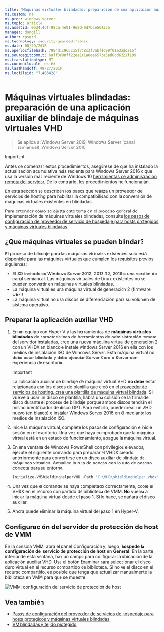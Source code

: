 ```yaml
---
title: 'Máquinas virtuales blindadas: preparación de una aplicación auxiliar de blindaje de máquinas virtuales VHD'
ms.custom: na
ms.prod: windows-server
ms.topic: article
ms.assetid: 0e3414cf-98ca-4e91-9e8d-0d7bce56033b
manager: dongill
author: rpsqrd
ms.technology: security-guarded-fabric
ms.date: 08/29/2018
ms.openlocfilehash: 7984d1c965c15f7d8c3f3abfdc99f01e3adc215f
ms.sourcegitcommit: 6aff3d88ff22ea141a6ea6572a5ad8dd6321f199
ms.translationtype: MT
ms.contentlocale: es-ES
ms.lasthandoff: 09/27/2019
ms.locfileid: "71403428"
---
```

# <a name="shielded-vms---preparing-a-vm-shielding-helper-vhd"></a>Máquinas virtuales blindadas: preparación de una aplicación auxiliar de blindaje de máquinas virtuales VHD

>Se aplica a: Windows Server 2019, Windows Server (canal semianual), Windows Server 2016

> [!IMPORTANT]
> Antes de comenzar estos procedimientos, asegúrese de que ha instalado la actualización acumulativa más reciente para Windows Server 2016 o que usa la versión más reciente de Windows 10 [herramientas de administración remota del servidor](https://www.microsoft.com/en-us/download/details.aspx?id=45520). De lo contrario, los procedimientos no funcionarán. 

En esta sección se describen los pasos que realiza un proveedor de servicios de hosting para habilitar la compatibilidad con la conversión de máquinas virtuales existentes en blindadas.

Para entender cómo se ajusta este tema en el proceso general de implementación de máquinas virtuales blindadas, consulte [los pasos de configuración de proveedor de servicio de hospedaje para hosts protegidos y máquinas virtuales blindadas](guarded-fabric-configuration-scenarios-for-shielded-vms-overview.md).

## <a name="which-vms-can-be-shielded"></a>¿Qué máquinas virtuales se pueden blindar?

El proceso de blindaje para las máquinas virtuales existentes solo está disponible para las máquinas virtuales que cumplen los requisitos previos siguientes:

- El SO invitado es Windows Server 2012, 2012 R2, 2016 o una versión de canal semianual. Las máquinas virtuales de Linux existentes no se pueden convertir en máquinas virtuales blindadas.
- La máquina virtual es una máquina virtual de generación 2 (firmware UEFI)
- La máquina virtual no usa discos de diferenciación para su volumen de sistema operativo.

## <a name="prepare-helper-vhd"></a>Preparar la aplicación auxiliar VHD

1.  En un equipo con Hyper-V y las herramientas de **máquinas virtuales blindadas** de características de herramientas de administración remota del servidor instaladas, cree una nueva máquina virtual de generación 2 con un VHDX en blanco e instale windows Server 2016 en ella con los medios de instalación ISO de Windows Server. Esta máquina virtual no debe estar blindada y debe ejecutar Server Core o Server con experiencia de escritorio.

    > [!IMPORTANT]
    > La aplicación auxiliar de blindaje de máquina virtual VHD **no debe** estar relacionada con los discos de plantilla que creó en el [proveedor de servicios de hosting. crea una plantilla de máquina virtual blindada](guarded-fabric-create-a-shielded-vm-template.md). Si vuelve a usar un disco de plantilla, habrá una colisión de la firma de disco durante el proceso de blindaje porque ambos discos tendrán el mismo identificador de disco GPT. Para evitarlo, puede crear un VHD nuevo (en blanco) e instalar Windows Server 2016 en él mediante los medios de instalación ISO.

2.  Inicie la máquina virtual, complete los pasos de configuración e inicie sesión en el escritorio. Una vez que haya comprobado que la máquina virtual está en un estado de funcionamiento, apague la máquina virtual.

3.  En una ventana de Windows PowerShell con privilegios elevados, ejecute el siguiente comando para preparar el VHDX creado anteriormente para convertirse en un disco auxiliar de blindaje de máquinas virtuales. Actualice la ruta de acceso con la ruta de acceso correcta para su entorno.

    ```powershell
    Initialize-VMShieldingHelperVHD -Path 'C:\VHD\shieldingHelper.vhdx'
    ```

4.  Una vez que el comando se haya completado correctamente, copie el VHDX en el recurso compartido de biblioteca de VMM. **No** vuelva a iniciar la máquina virtual desde el paso 1. Si lo hace, se dañará el disco auxiliar.

5.  Ahora puede eliminar la máquina virtual del paso 1 en Hyper-V.

## <a name="configure-vmm-host-guardian-server-settings"></a>Configuración del servidor de protección de host de VMM

En la consola VMM, abra el panel Configuración y, luego, **hospede la configuración del servicio de protección de host** en **General**. En la parte inferior de esta ventana, hay un campo para configurar la ubicación de la aplicación auxiliar VHD. Use el botón Examinar para seleccionar el disco duro virtual en el recurso compartido de biblioteca. Si no ve el disco en el recurso compartido, es posible que tenga que actualizar manualmente la biblioteca en VMM para que se muestre.

![VMM: configuración del servicio de protección de host](../media/Guarded-Fabric-Shielded-VM/guarded-host-vmm-hgs-settings-01.png)

## <a name="see-also"></a>Vea también

- [Pasos de configuración del proveedor de servicios de hospedaje para hosts protegidos y máquinas virtuales blindadas](guarded-fabric-configuration-scenarios-for-shielded-vms-overview.md)
- [VM blindadas y tejido protegido](guarded-fabric-and-shielded-vms-top-node.md)
